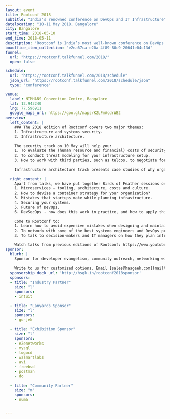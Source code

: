 ```yaml
---
layout: event
title: Rootconf 2018
subtitle: "India's renowned conference on DevOps and IT Infrastructure"
datelocation: "10-11 May 2018, Bangalore"
city: Bangalore
start_time: 2018-05-10
end_time: 2018-05-11
description: "Rootconf is India’s most well-known conference on DevOps and IT infrastructure. Rootconf attracts systems and operations engineers, and decision-makers in IT to share real world knowledge about building reliable systems."
boxoffice_item_collection: "e2ea67ca-e20a-4f89-80c9-20641e04c13d"
funnel:
  url: "https://rootconf.talkfunnel.com/2018/"
  open: false

schedule:
  url: "https://rootconf.talkfunnel.com/2018/schedule"
  json_url: "https://rootconf.talkfunnel.com/2018/schedule/json"
  type: "conference"

venue:
  label: NIMHANS Convention Centre, Bangalore
  lat: 12.943240
  lng: 77.596911
  google_maps_url: https://goo.gl/maps/K2LFmAcdrWB2
overview:
  left_content: |
    ### The 2018 edition of Rootconf covers two major themes:
    1. Infrastructure and systems security.
    2. Infrastructure architecture. 
    
    The security track on 10 May will help you: 
    1. To evaluate the (human resource and financial) costs of security for infrastructure.
    2. To conduct threat modeling for your infrastructure setup. 
    3. How to work with third parties, such as telcos, to negotiate for better data and infrastructure security. 
    
    Infrastructure architecture track presents case studies of why organizations chose different approaches and tools to solve the problem of architecting different pieces of their infrastructure. These stories will equip you to evaluate whether the approaches work for your use case, thereby reducing the human resource, code and financial overheads of making such choices. 
    
  right_content: |
    Apart from talks, we have put together Birds of Feather sessions on: 
    1. Microservices – tooling, architecture, costs and culture. 
    2. How to devise a container strategy for your organization?
    3. Mistakes that startups make while planning infrastructure. 
    4. Securing your systems. 
    5. Future of DevOps.
    6. DevSecOps - how does this work in practice, and how to apply this for your organization. 
    
    Come to Rootconf to:
    1. Learn how to avoid expensive mistakes when designing and maintaining your infrastructure.
    2. To network with some of the best systems engineers and DevOps programmers in India and South Asia.
    3. To talk to decision-makers and IT managers on how they plan infrastructure for their companies. 

    Watch talks from previous editions of Rootconf: https://www.youtube.com/playlist?list=PL279M8GbNsetx7OBsvHMeertMwJi3Mho1
sponsor:
  blurb: |
    Sponsor for developer evangelism, community outreach, networking with IT managers and decision-makers, and hiring.
    
    Write to us for customized options. Email [sales@hasgeek.com](mailto:sales@hasgeek.com)
  sponsorship_deck_url: 'http://hsgk.in/rootconf2018sponsor'
  sponsors:
  - title: "Industry Partner"
    size: "l"
    sponsors:
    - intuit

  - title: "Lanyards Sponsor"
    size: "l"
    sponsors:
    - go-jek
    
  - title: "Exhibition Sponsor"
    size: "l"
    sponsors:
    - e2enetworks
    - mysql
    - twgocd
    - walmartlabs
    - avi
    - freebsd
    - postman
    - do

  - title: "Community Partner"
    size: "m"
    sponsors:
    - numa


---
```

